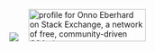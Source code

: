 [![](https://projecteuler.net/profile/onno.png?kill_cache=1)](https://projecteuler.net/)&emsp;
<a href="https://stackexchange.com/users/8477356"><img src="https://stackexchange.com/users/flair/8477356.png" width="208" height="58" alt="profile for Onno Eberhard on Stack Exchange, a network of free, community-driven Q&amp;A sites" title="profile for Onno Eberhard on Stack Exchange, a network of free, community-driven Q&amp;A sites"></a>

<!--
**onnoeberhard/onnoeberhard** is a ✨ _special_ ✨ repository because its `README.md` (this file) appears on your GitHub profile.

Here are some ideas to get you started:

- 🔭 I’m currently working on ...
- 🌱 I’m currently learning ...
- 👯 I’m looking to collaborate on ...
- 🤔 I’m looking for help with ...
- 💬 Ask me about ...
- 📫 How to reach me: ...
- 😄 Pronouns: ...
- ⚡ Fun fact: ...
-->
